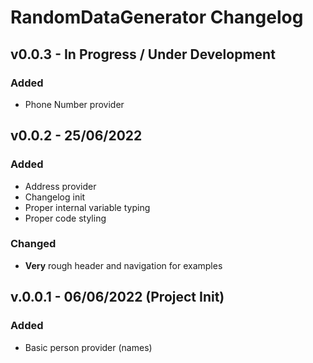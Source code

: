 # RandomDataGenerator Changelog

## v0.0.3 - In Progress / Under Development

### Added 
- Phone Number provider

## v0.0.2 - 25/06/2022

### Added
- Address provider
- Changelog init
- Proper internal variable typing
- Proper code styling

### Changed
- **Very** rough header and navigation for examples

## v.0.0.1 - 06/06/2022 (Project Init)

### Added 
- Basic person provider (names)
